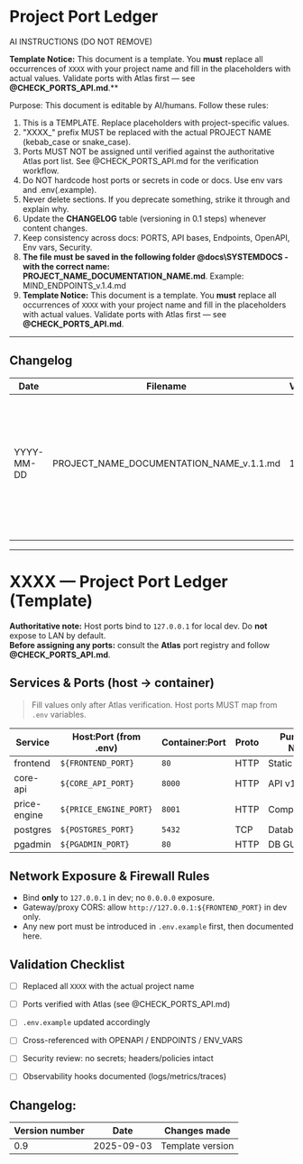 # Project Port Ledger

AI INSTRUCTIONS (DO NOT REMOVE)

**Template Notice:** This document is a template. You **must** replace all occurrences of `XXXX` with your project name and fill in the placeholders with actual values. Validate ports with Atlas first — see **@CHECK_PORTS_API.md**.**

Purpose: This document is editable by AI/humans. Follow these rules:

1) This is a TEMPLATE. Replace placeholders with project-specific values.
2) "XXXX_" prefix MUST be replaced with the actual PROJECT NAME (kebab_case or snake_case).
3) Ports MUST NOT be assigned until verified against the authoritative Atlas port list.
   See @CHECK_PORTS_API.md for the verification workflow.
4) Do NOT hardcode host ports or secrets in code or docs. Use env vars and .env(.example).
5) Never delete sections. If you deprecate something, strike it through and explain why.
6) Update the **CHANGELOG** table (versioning in 0.1 steps) whenever content changes.
7) Keep consistency across docs: PORTS, API bases, Endpoints, OpenAPI, Env vars, Security.
8) **The file must be saved in the following folder @docs\SYSTEMDOCS - with the correct name: PROJECT_NAME_DOCUMENTATION_NAME.md**. Example: MIND_ENDPOINTS_v.1.4.md
9) **Template Notice:** This document is a template. You **must** replace all occurrences of `XXXX` with your project name and fill in the placeholders with actual values. Validate ports with Atlas first — see **@CHECK_PORTS_API.md**.

------

## **Changelog**

| Date       | Filename                                 | Version | Changes                                          | Author                                                       |
| ---------- | ---------------------------------------- | ------- | ------------------------------------------------ | ------------------------------------------------------------ |
| YYYY-MM-DD | PROJECT_NAME_DOCUMENTATION_NAME_v.1.1.md | 1.1     | Write the changes that are made in the file here | If you are an agent write what agent you are (example - Gemini, Chat GPT 5) |
|            |                                          |         |                                                  |                                                              |
|            |                                          |         |                                                  |                                                              |

------



# XXXX — Project Port Ledger (Template)

**Authoritative note:** Host ports bind to `127.0.0.1` for local dev. Do **not** expose to LAN by default.  
**Before assigning any ports:** consult the **Atlas** port registry and follow **@CHECK_PORTS_API.md**.

## Services & Ports (host → container)
> Fill values only after Atlas verification. Host ports MUST map from `.env` variables.

| Service         | Host:Port (from .env) | Container:Port | Proto | Purpose / Notes | Health URL (container) |
|-----------------|------------------------|----------------|-------|------------------|------------------------|
| frontend        | `${FRONTEND_PORT}`   | `80`           | HTTP  | Static assets    | N/A                    |
| core-api        | `${CORE_API_PORT}`   | `8000`         | HTTP  | API v1           | `/v1/health`           |
| price-engine    | `${PRICE_ENGINE_PORT}`| `8001`        | HTTP  | Compute/batch    | `/v1/health`           |
| postgres        | `${POSTGRES_PORT}`   | `5432`         | TCP   | Database         | `pg_isready`           |
| pgadmin         | `${PGADMIN_PORT}`    | `80`           | HTTP  | DB GUI           | N/A                    |

## Network Exposure & Firewall Rules
- Bind **only** to `127.0.0.1` in dev; no `0.0.0.0` exposure.
- Gateway/proxy CORS: allow `http://127.0.0.1:${FRONTEND_PORT}` in dev only.
- Any new port must be introduced in `.env.example` first, then documented here.


## Validation Checklist
- [ ] Replaced all `XXXX` with the actual project name
- [ ] Ports verified with Atlas (see @CHECK_PORTS_API.md)
- [ ] `.env.example` updated accordingly
- [ ] Cross-referenced with OPENAPI / ENDPOINTS / ENV_VARS
- [ ] Security review: no secrets; headers/policies intact
- [ ] Observability hooks documented (logs/metrics/traces)


## Changelog:  

| Version number | Date       | Changes made     |
| -------------- | ---------- | ---------------- |
| 0.9            | 2025-09-03 | Template version |


